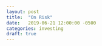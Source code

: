 ```yaml
---
layout: post
title:  "On Risk"
date:   2019-06-21 12:00:00 -0500
categories: investing
draft: true
---
```


